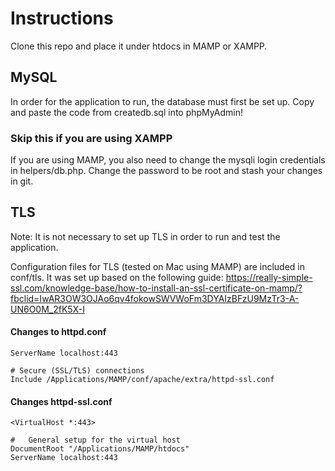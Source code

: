 # Instructions

Clone this repo and place it under htdocs in MAMP or XAMPP.

## MySQL

In order for the application to run, the database must first be set up.
Copy and paste the code from createdb.sql into phpMyAdmin!

### Skip this if you are using XAMPP

If you are using MAMP, you also need to change the mysqli login credentials in helpers/db.php.
Change the password to be root and stash your changes in git.

## TLS

Note: It is not necessary to set up TLS in order to run and test the application.

Configuration files for TLS (tested on Mac using MAMP) are included in conf/tls.
It was set up based on the following guide:
https://really-simple-ssl.com/knowledge-base/how-to-install-an-ssl-certificate-on-mamp/?fbclid=IwAR3OW3OJAo6qv4fokowSWVWoFm3DYAIzBFzU9MzTr3-A-UN6O0M_2fK5X-I

#### Changes to httpd.conf

```
ServerName localhost:443

# Secure (SSL/TLS) connections
Include /Applications/MAMP/conf/apache/extra/httpd-ssl.conf

```

#### Changes httpd-ssl.conf

```
<VirtualHost *:443>

#   General setup for the virtual host
DocumentRoot "/Applications/MAMP/htdocs"
ServerName localhost:443
```
